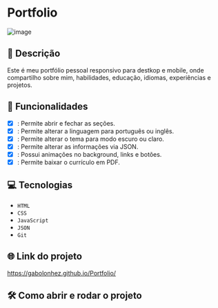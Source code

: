 # Portfolio
![image](https://github.com/user-attachments/assets/c6ad1b89-93b3-4a80-9fc3-f0ec424a4b0d)

## 📑 Descrição

Este é meu portfólio pessoal responsivo para destkop e mobile, onde compartilho sobre mim, habilidades, educação, idiomas, experiências e projetos.

## 🎯 Funcionalidades
- [X] : Permite abrir e fechar as seções.
- [X] : Permite alterar a linguagem para português ou inglês.
- [X] : Permite alterar o tema para modo escuro ou claro.
- [X] : Permite alterar as informações via JSON.
- [X] : Possui animações no background, links e botões.
- [X] : Permite baixar o currículo em PDF. 

## 💻 Tecnologias 

- `HTML`
- `CSS`
- `JavaScript`
- `JSON`
- `Git`

## 🌐 Link do projeto

https://gabolonhez.github.io/Portfolio/

## 🛠️ Como abrir e rodar o projeto
